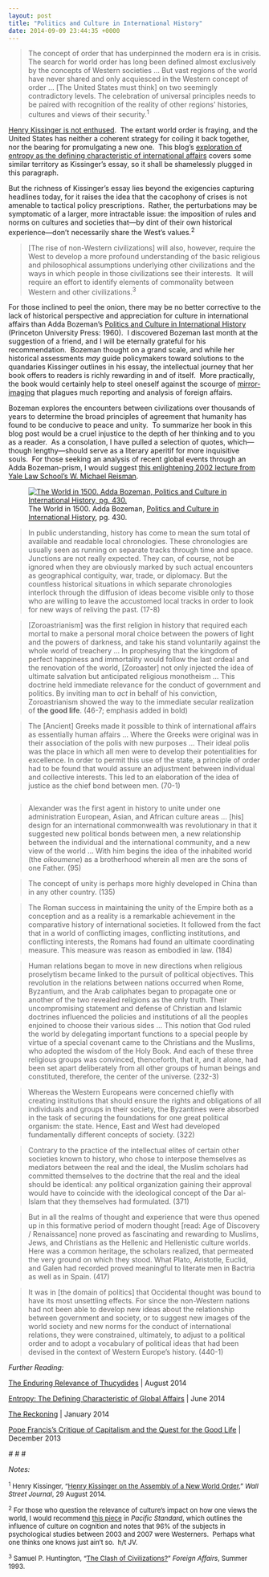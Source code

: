 ```yaml
---
layout: post
title: "Politics and Culture in International History"
date: 2014-09-09 23:44:35 +0000
---
```


<!-- wp:quote -->
<blockquote class="wp-block-quote"><!-- wp:paragraph -->
<p>The concept of order that has underpinned the modern era is in crisis. The search for world order has long been defined almost exclusively by the concepts of Western societies … But vast regions of the world have never shared and only acquiesced in the Western concept of order … [The United States must think] on two seemingly contradictory levels. The celebration of universal principles needs to be paired with recognition of the reality of other regions' histories, cultures and views of their security.<sup>1</sup></p>
<!-- /wp:paragraph --></blockquote>
<!-- /wp:quote -->

<!-- wp:paragraph {"style":{"elements":{"link":{"color":{"text":"var:preset|color|primary"}}}}} -->
<p class="has-link-color"><a href="http://online.wsj.com/articles/henry-kissinger-on-the-assembly-of-a-new-world-order-1409328075?KEYWORDS=world+order">Henry Kissinger is not enthused</a>.&nbsp; The extant world order is fraying, and the United States has neither a coherent strategy for coiling it back together, nor the bearing for promulgating a new one.&nbsp; This blog’s <a href="http://unpassaggio.wordpress.com/2014/06/27/entropy-the-defining-characteristic-of-global-affairs/">exploration of entropy as the defining characteristic of international affairs</a> covers some similar territory as Kissinger’s essay, so it shall be shamelessly plugged in this paragraph.</p>
<!-- /wp:paragraph -->

<!-- wp:paragraph -->
<p>But the richness of Kissinger’s essay lies beyond the exigencies capturing headlines today, for it raises the idea that the cacophony of crises is not amenable to tactical policy prescriptions.&nbsp; Rather, the perturbations may be symptomatic of a larger, more intractable issue: the imposition of rules and norms on cultures and societies that—by dint of their own historical experience—don’t necessarily share the West’s values.<sup>2</sup></p>
<!-- /wp:paragraph -->

<!-- wp:more -->
<!--more-->
<!-- /wp:more -->

<!-- wp:quote -->
<blockquote class="wp-block-quote"><!-- wp:paragraph -->
<p>[The rise of non-Western civilizations] will also, however, require the West to develop a more profound understanding of the basic religious and philosophical assumptions underlying other civilizations and the ways in which people in those civilizations see their interests.&nbsp; It will require an effort to identify elements of commonality between Western and other civilizations.<sup>3</sup></p>
<!-- /wp:paragraph --></blockquote>
<!-- /wp:quote -->

<!-- wp:paragraph {"style":{"elements":{"link":{"color":{"text":"var:preset|color|primary"}}}}} -->
<p class="has-link-color">For those inclined to peel the onion, there may be no better corrective to the lack of historical perspective and appreciation for culture in international affairs than Adda Bozeman’s <span style="text-decoration:underline">Politics and Culture in International History</span> (Princeton University Press: 1960). &nbsp;I discovered Bozeman last month at the suggestion of a friend, and I will be eternally grateful for his recommendation.&nbsp; Bozeman thought on a grand scale, and while her historical assessments <i>may</i> guide policymakers toward solutions to the quandaries Kissinger outlines in his essay, the intellectual journey that her book offers to readers is richly rewarding in and of itself.&nbsp; More practically, the book would certainly help to steel oneself against the scourge of <a href="http://en.wikipedia.org/wiki/Cognitive_traps_for_intelligence_analysis">mirror-imaging</a> that plagues much reporting and analysis of foreign affairs.</p>
<!-- /wp:paragraph -->

<!-- wp:paragraph {"style":{"elements":{"link":{"color":{"text":"var:preset|color|primary"}}}}} -->
<p class="has-link-color">Bozeman explores the encounters between civilizations over thousands of years to determine the broad principles of agreement that humanity has found to be conducive to peace and unity.&nbsp; To summarize her book in this blog post would be a cruel injustice to the depth of her thinking and to you as a reader.&nbsp; As a consolation, I have pulled a selection of quotes, which—though lengthy—should serve as a literary aperitif for more inquisitive souls.&nbsp; For those seeking an analysis of recent global events through an Adda Bozeman-prism, I would suggest <a href="http://www.law.yale.edu/documents/pdf/LawJournals/reisman.pdf">this enlightening 2002 lecture from Yale Law School’s W. Michael Reisman</a>.</p>
<!-- /wp:paragraph -->

<!-- wp:image {"align":"center","id":287} -->
<figure class="wp-block-image aligncenter"><a href="https://caseyjr.org/wp-content/uploads/2014/09/world-in-1500.jpg"><img src="http://caseyjr.org/wp-content/uploads/2014/09/world-in-1500.jpg?w=830" alt="The World in 1500. Adda Bozeman, Politics and Culture in International History, pg. 430." class="wp-image-287" /></a><figcaption class="wp-element-caption">The World in 1500. Adda Bozeman, <span style="text-decoration:underline">Politics and Culture in International History</span>, pg. 430.</figcaption></figure>
<!-- /wp:image -->

<!-- wp:quote -->
<blockquote class="wp-block-quote"><!-- wp:paragraph -->
<p>In public understanding, history has come to mean the sum total of available and readable local chronologies. These chronologies are usually seen as running on separate tracks through time and space. Junctions are not really expected. They can, of course, not be ignored when they are obviously marked by such actual encounters as geographical contiguity, war, trade, or diplomacy. But the countless historical situations in which separate chronologies interlock through the diffusion of ideas become visible only to those who are willing to leave the accustomed local tracks in order to look for new ways of reliving the past. (17-8)</p>
<!-- /wp:paragraph --></blockquote>
<!-- /wp:quote -->

<!-- wp:quote -->
<blockquote class="wp-block-quote"><!-- wp:paragraph -->
<p>[Zoroastrianism] was the first religion in history that required each mortal to make a personal moral choice between the powers of light and the powers of darkness, and take his stand voluntarily against the whole world of treachery … In prophesying that the kingdom of perfect happiness and immortality would follow the last ordeal and the renovation of the world, [Zoroaster] not only injected the idea of ultimate salvation but anticipated religious monotheism … This doctrine held immediate relevance for the conduct of government and politics. By inviting man to <i>act</i> in behalf of his conviction, Zoroastrianism showed the way to the immediate secular realization of <strong>the good life</strong>. (46-7; emphasis added in bold)</p>
<!-- /wp:paragraph --></blockquote>
<!-- /wp:quote -->

<!-- wp:quote -->
<blockquote class="wp-block-quote"><!-- wp:paragraph -->
<p>The [Ancient] Greeks made it possible to think of international affairs as essentially human affairs … Where the Greeks were original was in their association of the polis with new purposes … Their ideal polis was the place in which all men were to develop their potentialities for excellence. In order to permit this use of the state, a principle of order had to be found that would assure an adjustment between individual and collective interests. This led to an elaboration of the idea of justice as the chief bond between men. (70-1)</p>
<!-- /wp:paragraph --></blockquote>
<!-- /wp:quote -->

<!-- wp:image {"align":"right","id":286,"linkDestination":"custom"} -->
<figure class="wp-block-image alignright"><a href="https://caseyjr.org/wp-content/uploads/2014/09/bozeman-cover.jpg"><img src="http://caseyjr.org/wp-content/uploads/2014/09/bozeman-cover.jpg?w=193" alt="" class="wp-image-286" /></a></figure>
<!-- /wp:image -->

<!-- wp:paragraph -->
<p></p>
<!-- /wp:paragraph -->

<!-- wp:quote -->
<blockquote class="wp-block-quote"><!-- wp:paragraph -->
<p>Alexander was the first agent in history to unite under one administration European, Asian, and African culture areas … [his] design for an international commonwealth was revolutionary in that it suggested new political bonds between men, a new relationship between the individual and the international community, and a new view of the world … With him begins the idea of the inhabited world (the <i>oikoumene</i>) as a brotherhood wherein all men are the sons of one Father. (95)</p>
<!-- /wp:paragraph --></blockquote>
<!-- /wp:quote -->

<!-- wp:quote -->
<blockquote class="wp-block-quote"><!-- wp:paragraph -->
<p>The concept of unity is perhaps more highly developed in China than in any other country. (135)</p>
<!-- /wp:paragraph --></blockquote>
<!-- /wp:quote -->

<!-- wp:quote -->
<blockquote class="wp-block-quote"><!-- wp:paragraph -->
<p>The Roman success in maintaining the unity of the Empire both as a conception and as a reality is a remarkable achievement in the comparative history of international societies. It followed from the fact that in a world of conflicting images, conflicting institutions, and conflicting interests, the Romans had found an ultimate coordinating measure. This measure was reason as embodied in law. (184)</p>
<!-- /wp:paragraph --></blockquote>
<!-- /wp:quote -->

<!-- wp:quote -->
<blockquote class="wp-block-quote"><!-- wp:paragraph -->
<p>Human relations began to move in new directions when religious proselytism became linked to the pursuit of political objectives. This revolution in the relations between nations occurred when Rome, Byzantium, and the Arab caliphates began to propagate one or another of the two revealed religions as the only truth. Their uncompromising statement and defense of Christian and Islamic doctrines influenced the policies and institutions of all the peoples enjoined to choose their various sides … This notion that God ruled the world by delegating important functions to a special people by virtue of a special covenant came to the Christians and the Muslims, who adopted the wisdom of the Holy Book. And each of these three religious groups was convinced, thenceforth, that it, and it alone, had been set apart deliberately from all other groups of human beings and constituted, therefore, the center of the universe. (232-3)</p>
<!-- /wp:paragraph --></blockquote>
<!-- /wp:quote -->

<!-- wp:quote -->
<blockquote class="wp-block-quote"><!-- wp:paragraph -->
<p>Whereas the Western Europeans were concerned chiefly with creating institutions that should ensure the rights and obligations of all individuals and groups in their society, the Byzantines were absorbed in the task of securing the foundations for one great political organism: the state. Hence, East and West had developed fundamentally different concepts of society. (322)</p>
<!-- /wp:paragraph --></blockquote>
<!-- /wp:quote -->

<!-- wp:quote -->
<blockquote class="wp-block-quote"><!-- wp:paragraph -->
<p>Contrary to the practice of the intellectual elites of certain other societies known to history, who chose to interpose themselves as mediators between the real and the ideal, the Muslim scholars had committed themselves to the doctrine that the real and the ideal should be identical: any political organization gaining their approval would have to coincide with the ideological concept of the Dar al-Islam that they themselves had formulated. (371)</p>
<!-- /wp:paragraph --></blockquote>
<!-- /wp:quote -->

<!-- wp:quote -->
<blockquote class="wp-block-quote"><!-- wp:paragraph -->
<p>But in all the realms of thought and experience that were thus opened up in this formative period of modern thought [read: Age of Discovery / Renaissance] none proved as fascinating and rewarding to Muslims, Jews, and Christians as the Hellenic and Hellenistic culture worlds. Here was a common heritage, the scholars realized, that permeated the very ground on which they stood. What Plato, Aristotle, Euclid, and Galen had recorded proved meaningful to literate men in Bactria as well as in Spain. (417)</p>
<!-- /wp:paragraph --></blockquote>
<!-- /wp:quote -->

<!-- wp:quote -->
<blockquote class="wp-block-quote"><!-- wp:paragraph -->
<p>It was in [the domain of politics] that Occidental thought was bound to have its most unsettling effects. For since the non-Western nations had not been able to develop new ideas about the relationship between government and society, or to suggest new images of the world society and new norms for the conduct of international relations, they were constrained, ultimately, to adjust to a political order and to adopt a vocabulary of political ideas that had been devised in the context of Western Europe’s history. (440-1)</p>
<!-- /wp:paragraph --></blockquote>
<!-- /wp:quote -->

<!-- wp:paragraph {"style":{"elements":{"link":{"color":{"text":"var:preset|color|primary"}}}}} -->
<p class="has-link-color"><em>Further Reading:</em></p>
<!-- /wp:paragraph -->

<!-- wp:paragraph {"style":{"elements":{"link":{"color":{"text":"var:preset|color|primary"}}}}} -->
<p class="has-link-color"><a href="http://unpassaggio.wordpress.com/2014/08/23/the-enduring-relevance-of-thucydides/">The Enduring Relevance of Thucydides</a> | August 2014</p>
<!-- /wp:paragraph -->

<!-- wp:paragraph {"style":{"elements":{"link":{"color":{"text":"var:preset|color|primary"}}}}} -->
<p class="has-link-color"><a href="http://unpassaggio.wordpress.com/2014/06/27/entropy-the-defining-characteristic-of-global-affairs/">Entropy: The Defining Characteristic of Global Affairs</a> | June 2014</p>
<!-- /wp:paragraph -->

<!-- wp:paragraph {"style":{"elements":{"link":{"color":{"text":"var:preset|color|primary"}}}}} -->
<p class="has-link-color"><a href="http://unpassaggio.wordpress.com/2014/01/19/the-reckoning/">The Reckoning</a> | January 2014</p>
<!-- /wp:paragraph -->

<!-- wp:paragraph {"style":{"elements":{"link":{"color":{"text":"var:preset|color|primary"}}}}} -->
<p class="has-link-color"><a href="http://unpassaggio.wordpress.com/2013/12/09/pope-franciss-critique-of-capitalism-and-the-quest-for-the-good-life/">Pope Francis’s Critique of Capitalism and the Quest for the Good Life</a> | December 2013</p>
<!-- /wp:paragraph -->

<!-- wp:paragraph {"align":"center"} -->
<p class="has-text-align-center"><em># # #</em></p>
<!-- /wp:paragraph -->

<!-- wp:paragraph -->
<p><em>Notes:</em></p>
<!-- /wp:paragraph -->

<!-- wp:paragraph {"style":{"elements":{"link":{"color":{"text":"var:preset|color|primary"}}}}} -->
<p class="has-link-color"><span style="font-size:small"><sup>1</sup> Henry Kissinger, “<a href="http://online.wsj.com/articles/henry-kissinger-on-the-assembly-of-a-new-world-order-1409328075?KEYWORDS=world+order">Henry Kissinger on the Assembly of a New World Order</a>,” <i>Wall Street Journal</i>, 29 August 2014.</span></p>
<!-- /wp:paragraph -->

<!-- wp:paragraph {"style":{"elements":{"link":{"color":{"text":"var:preset|color|primary"}}}}} -->
<p class="has-link-color"><span style="font-size:small"><sup>2</sup> For those who question&nbsp;the relevance of culture’s impact on how one views the world, I would recommend <a href="http://www.psmag.com/magazines/magazine-feature-story-magazines/joe-henrich-weird-ultimatum-game-shaking-up-psychology-economics-53135/">this piece</a> in <i>Pacific Standard</i>, which outlines the influence of culture on cognition and notes that 96% of the subjects in psychological studies between 2003 and 2007 were Westerners.&nbsp; Perhaps what one thinks one knows just ain’t so.&nbsp; h/t JV.</span></p>
<!-- /wp:paragraph -->

<!-- wp:paragraph {"style":{"elements":{"link":{"color":{"text":"var:preset|color|primary"}}}}} -->
<p class="has-link-color"><span style="font-size:small"><sup>3</sup> Samuel P. Huntington, “<a href="http://www.foreignaffairs.com/articles/48950/samuel-p-huntington/the-clash-of-civilizations">The Clash of Civilizations?</a>” <i>Foreign Affairs</i>, Summer 1993.</span></p>
<!-- /wp:paragraph -->
